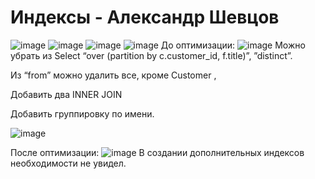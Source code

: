 # Индексы - Александр Шевцов
![image](https://github.com/aztecprod/Index/assets/25949605/b8de9c0a-c79f-4a76-99f8-b76320d8059d)
![image](https://github.com/aztecprod/Index/assets/25949605/8babeb59-9590-4ea7-96ff-9d4e65f1c59a)
![image](https://github.com/aztecprod/Index/assets/25949605/eece72a4-f882-4c98-82fd-b8971c73d4c4)
![image](https://github.com/aztecprod/Index/assets/25949605/d3784799-217f-488a-a8e3-ece99f74516d)
До оптимизации:
![image](https://github.com/aztecprod/Index/assets/25949605/94cc7f2c-fa2b-4ba5-87a9-983f7a22896a)
Можно убрать из Select “over (partition by c.customer_id, f.title)”, ”distinct”.

Из “from” можно удалить все, кроме Customer ,

Добавить два INNER JOIN

Добавить группировку по имени.

![image](https://github.com/aztecprod/Index/assets/25949605/7b95f29d-3c92-41b6-965f-cc6f613ee739)

После оптимизации:
![image](https://github.com/aztecprod/Index/assets/25949605/0d52b2d3-65cb-44f5-8ccc-0d49c5d30f20)
В создании дополнительных индексов необходимости не увидел.
